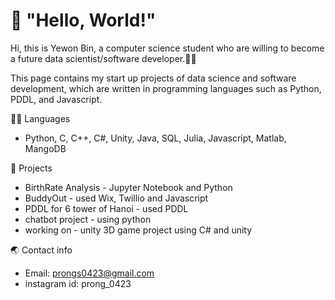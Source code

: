 

<!--
**ybin0423/ybin0423** is a ✨ _special_ ✨ repository because its `README.md` (this file) appears on your GitHub profile.

Here are some ideas to get you started:

- 🔭 I’m currently working on ...
- 🌱 I’m currently learning ...
- 👯 I’m looking to collaborate on ...
- 🤔 I’m looking for help with ...
- 💬 Ask me about ...
- 📫 How to reach me: ...
- 😄 Pronouns: ...
- ⚡ Fun fact: ...
-->
# 👋 "Hello, World!"

Hi, this is Yewon Bin, a computer science student who are willing to become a future data scientist/software developer.👩‍💻

This page contains my start up projects of data science and software development, which are written in programming languages such as Python, PDDL, and Javascript.


👩‍🎓 Languages
* Python, C, C++, C#, Unity, Java, SQL, Julia, Javascript, Matlab, MangoDB

🚀 Projects
* BirthRate Analysis - Jupyter Notebook and Python
* BuddyOut -  used Wix, Twillio and Javascript
* PDDL for 6 tower of Hanoi - used PDDL
* chatbot project - using python
* working on - unity 3D game project using C# and unity

🌏 Contact info
* Email: prongs0423@gmail.com
* instagram id: prong_0423
